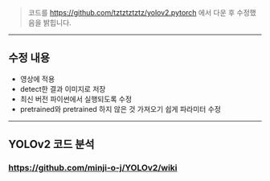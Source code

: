 > 코드를 https://github.com/tztztztztz/yolov2.pytorch 에서 다운 후 수정했음을 밝힙니다.
---
## 수정 내용
- 영상에 적용
- detect한 결과 이미지로 저장
- 최신 버전 파이썬에서 실행되도록 수정
- pretrained와 pretrained 하지 않은 것 가져오기 쉽게 파라미터 수정
---
## YOLOv2 코드 분석
### https://github.com/minji-o-j/YOLOv2/wiki
